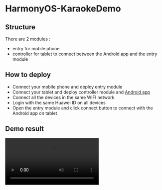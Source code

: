 # HarmonyOS-KaraokeDemo

## Structure
  There are 2 modules :
- entry for mobile phone
- controller for tablet to connect between the Android app and the entry module

## How to deploy
- Connect your mobile phone and deploy entry module
- Connect your tablet and deploy controller module and [Android app](https://github.com/AALA-DTSE-Projects/Android-KaraokeDemo)
- Connect all the devices in the same WIFI network
- Login with the same Huawei ID on all devices
- Open the entry module and click connect button to connect with the Android app on tablet

## Demo result
![](screenshot/VID_20210607_122627.mp4)
